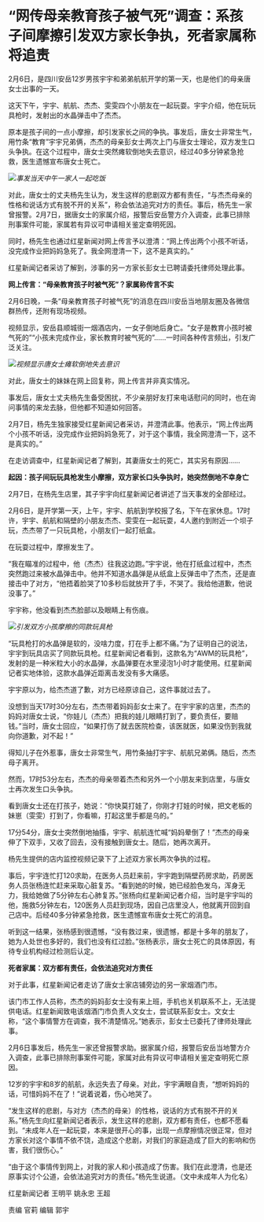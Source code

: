 # “网传母亲教育孩子被气死”调查：系孩子间摩擦引发双方家长争执，死者家属称将追责

2月6日，是四川安岳12岁男孩宇宇和弟弟航航开学的第一天，也是他们的母亲唐女士出事的一天。

这天下午，宇宇、航航、杰杰、雯雯四个小朋友在一起玩耍。宇宇介绍，他在玩玩具枪时，发射出的水晶弹击中了杰杰。

原本是孩子间的一点小摩擦，却引发家长之间的争执。事发后，唐女士非常生气，用竹条“教育”宇宇兄弟俩，杰杰的母亲彭女士两次上门与唐女士理论，双方发生口头争执。在这个过程中，唐女士突然瘫软倒地失去意识，经过40多分钟紧急抢救，医生遗憾宣布唐女士死亡。

![](https://inews.gtimg.com/newsapp_bt/0/15650184503/1000)_事发当天中午一家人一起吃饭_

对此，唐女士的丈夫杨先生认为，发生这样的悲剧双方都有责任，“与杰杰母亲的性格和说话方式有脱不开的关系”，称会依法追究对方的责任。事后，杨先生一家曾报警。2月7日，据唐女士的家属介绍，报警后安岳警方介入调查，此事已排除刑事案件可能，家属若有异议可申请相关鉴定查明死因。

同时，杨先生也通过红星新闻对网上传言予以澄清：“网上传出两个小孩不听话，没完成作业把妈妈急死了。我全网澄清一下，这不是真实的。”

红星新闻记者采访了解到，涉事的另一方家长彭女士已聘请委托律师处理此事。

**网上传言：“母亲教育孩子时被气死”？家属称传言不实**

2月6日晚，一条“母亲教育孩子时被气死”的消息在四川安岳当地朋友圈及各微信群热传，还附有现场视频。

视频显示，安岳县顺城街一烟酒店内，一女子倒地后身亡。“女子是教育小孩时被气死的”“小孩未完成作业，家长教育时被气死的”……一时间各种传言频出，引发广泛关注。

![](https://inews.gtimg.com/newsapp_bt/0/15650184507/1000)_视频显示唐女士瘫软倒地失去意识_

对此，唐女士的妹妹在网上回复称，网上传言并非真实情况。

事发后，唐女士丈夫杨先生备受困扰，不少亲朋好友打来电话慰问的同时，也在询问事情的来龙去脉，但他都不知道如何回答。

2月7日，杨先生独家接受红星新闻记者采访，并澄清此事。他表示，“网上传出两个小孩不听话，没完成作业把妈妈急死了，对于这个事情，我全网澄清一下，这不是真实的。”

在走访调查中，红星新闻记者了解到，其妻唐女士的死亡，其实另有原因……

**起因：孩子间玩玩具枪发生小摩擦，双方家长口头争执时，她突然倒地不幸身亡**

2月7日，在杨先生店里，其子宇宇向红星新闻记者讲述了当天事发的全部经过。

2月6日，是开学第一天，上午，宇宇、航航到学校报了名，下午在家休息。17时许，宇宇、航航和隔壁的小朋友杰杰、雯雯在一起玩耍，4人邀约到附近一个坝子玩，杰杰带了一只玩具枪，小朋友们一起打纸盒。

在玩耍过程中，摩擦发生了。

“我在瞄准的过程中，他（杰杰）往我这边跑。”宇宇说，他在打纸盒过程中，杰杰突然跑过来被水晶弹击中。他并不知道水晶弹是从纸盒上反弹击中了杰杰，还是直接击中了对方，“他捂着脸哭了10多秒后就放开了手，不哭了。我给他道歉，他说没事了。”

宇宇称，他没看到杰杰脸部以及眼睛上有伤痕。

![](https://inews.gtimg.com/newsapp_bt/0/15650184514/1000)_引发双方小孩摩擦的同款玩具枪_

“玩具枪打的水晶弹是软的，没啥力度，打在手上都不痛。”为了证明自己的说法，宇宇到玩具店买了同款玩具枪。红星新闻记者看到，这款名为“AWM的玩具枪”，发射的是一种米粒大小的水晶弹，水晶弹要在水里浸泡1小时才能使用。红星新闻记者实地体验，这款水晶弹近距离击发没有多大痛感。

宇宇原以为，给杰杰道了歉，对方已经原谅自己，这件事就过去了。

没想到当天17时30分左右，杰杰带着妈妈彭女士来了。在宇宇家的店里，杰杰的妈妈对唐女士说，“你娃儿（杰杰）把我的娃儿眼睛打到了，要负责任，要赔钱。”当时，唐女士回应，“如果打伤了就去医院检查，该医就医，如果没伤到我就向你道歉，对不起！”

得知儿子在外惹事，唐女士非常生气，用竹条抽打宇宇、航航兄弟俩。随后，杰杰母子离开。

然而，17时53分左右，杰杰的母亲带着杰杰和另外一个小朋友来到店里，与唐女士再次发生口头争执。

看到唐女士还在打孩子，她说：“你快莫打娃了，你刚才打娃的时候，把文老板的妹崽（雯雯）打到了，你看嘛，打起这里手都是乌的。”

17分54分，唐女士突然倒地抽搐，宇宇、航航连忙喊“妈妈晕倒了！”杰杰的母亲伸了下双手，又收了回去，没有接触到唐女士。随后，她再次离开。

杨先生提供的店内监控视频记录下了上述双方家长两次争执的过程。

事后，宇宇连忙打120求助，在医务人员赶来前，宇宇跑到隔壁药房求助，药房医务人员张杨连忙赶来采取心脏复苏。“看到她的时候，她已经脸色发乌，浑身无力，我给她做了5分钟左右心肺复苏。”张杨向红星新闻记者介绍，当时是宇宇叫的他，施救5分钟左右，120医务人员赶到现场，因自己店里没人，他就离开回到自己店中。后经40多分钟紧急抢救，医生遗憾宣布唐女士死亡的消息。

听到这一结果，张杨感到很遗憾，“没有救过来，很遗憾，都是十多年的朋友了，她为人处世也多好的，我们也没有红过脸。”张杨表示，唐女士死亡的具体原因，有待专业机构经过检测后认定。

**死者家属：双方都有责任，会依法追究对方责任**

对于此事，红星新闻记者走访了唐女士家店铺旁边的另一家烟酒门市。

该门市工作人员称，杰杰的妈妈彭女士没有来上班，手机也关机联系不上，无法提供电话。红星新闻致电该烟酒门市负责人文女士，尝试联系彭女士。文女士称，“这个事情警方在调查，我不清楚情况。”她表示，彭女士已委托了律师处理此事。

2月6日事发后，杨先生一家还曾报警求助。据家属介绍，报警后安岳当地警方介入调查，此事已排除刑事案件可能，家属对此有异议可申请相关鉴定查明死亡原因。

12岁的宇宇和8岁的航航，永远失去了母亲。对此，宇宇满眼自责，“想听妈妈的话，可惜妈妈不在了！”说着说着，伤心地哭了。

“发生这样的悲剧，与对方（杰杰的母亲）的性格，说话的方式有脱不开的关系。”杨先生向红星新闻记者表示，发生这样的悲剧，双方都有责任，也都不愿看到。“未成年人在一起玩耍，本来是很开心的事，出现一点摩擦情况很正常，但对方家长对这个事情不依不饶，造成这个悲剧，对我们的家庭造成了巨大的影响和伤害，我们很伤心。”

“由于这个事情传到网上，对我的家人和小孩造成了伤害。我们在此澄清，也是还原事实讨个公道，会依法追究对方的责任。”杨先生说道。（文中未成年人为化名）

红星新闻记者 王明平 姚永忠 王超

责编 官莉 编辑 郭宇

